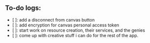 ## To-do logs:

- [ ]: add a disconnect from canvas button
- [ ]: add encryption for canvas personal access token
- [ ]: start work on resource creation, their services, and the genies
- [ ]: come up with creative stuff i can do for the rest of the app.
